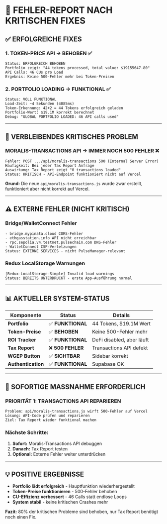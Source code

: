 # 🚨 FEHLER-REPORT NACH KRITISCHEN FIXES

## ✅ **ERFOLGREICHE FIXES**

### **1. TOKEN-PRICE API → BEHOBEN** ✅
```
Status: ERFOLGREICH BEHOBEN
Portfolio zeigt: "44 tokens processed, total value: $19155647.80"
API Calls: 46 CUs pro Load
Ergebnis: Keine 500-Fehler mehr bei Token-Preisen
```

### **2. PORTFOLIO LOADING → FUNKTIONAL** ✅
```
Status: VOLL FUNKTIONAL
Load-Zeit: ~4 Sekunden (4085ms)
Token-Erkennung: 42+2 = 44 Tokens erfolgreich geladen
Portfolio-Wert: $19.1M korrekt berechnet
Debug: "GLOBAL PORTFOLIO LOADED: 46 API calls used"
```

---

## 🚨 **VERBLEIBENDES KRITISCHES PROBLEM**

### **MORALIS-TRANSACTIONS API → IMMER NOCH 500 FEHLER** ❌
```
Fehler: POST .../api/moralis-transactions 500 (Internal Server Error)
Häufigkeit: Bei jeder Tax Report Anfrage
Auswirkung: Tax Report zeigt "0 transactions loaded"
Status: KRITISCH - API-Endpoint funktioniert nicht auf Vercel
```

**Grund:** Die neue `api/moralis-transactions.js` wurde zwar erstellt, funktioniert aber nicht korrekt auf Vercel.

---

## ⚠️ **EXTERNE FEHLER (NICHT KRITISCH)**

### **Bridge/WalletConnect Fehler**
```
- bridge.mypinata.cloud CORS-Fehler
- ethgasstation.info API nicht erreichbar  
- rpc.sepolia.v4.testnet.pulsechain.com DNS-Fehler
- WalletConnect CSP-Verletzungen
Status: EXTERNE SERVICES - nicht PulseManager-relevant
```

### **Redux LocalStorage Warnungen**
```
[Redux-LocalStorage-Simple] Invalid load warnings
Status: BEREITS UNTERDRÜCKT - erste App-Ausführung normal
```

---

## 📊 **AKTUELLER SYSTEM-STATUS**

| **Komponente** | **Status** | **Details** |
|---------------|------------|-------------|
| **Portfolio** | ✅ **FUNKTIONAL** | 44 Tokens, $19.1M Wert |
| **Token-Preise** | ✅ **BEHOBEN** | Keine 500-Fehler mehr |
| **ROI Tracker** | ✅ **FUNKTIONAL** | DeFi disabled, aber läuft |
| **Tax Report** | ❌ **500 FEHLER** | Transactions API defekt |
| **WGEP Button** | ✅ **SICHTBAR** | Sidebar korrekt |
| **Authentication** | ✅ **FUNKTIONAL** | Supabase OK |

---

## 🔧 **SOFORTIGE MASSNAHME ERFORDERLICH**

### **PRIORITÄT 1: TRANSACTIONS API REPARIEREN**
```
Problem: api/moralis-transactions.js wirft 500-Fehler auf Vercel
Lösung: API-Code prüfen und reparieren
Ziel: Tax Report wieder funktional machen
```

### **Nächste Schritte:**
1. **Sofort:** Moralis-Transactions API debuggen
2. **Danach:** Tax Report testen  
3. **Optional:** Externe Fehler weiter unterdrücken

---

## 💡 **POSITIVE ERGEBNISSE**

- **Portfolio lädt erfolgreich** - Hauptfunktion wiederhergestellt
- **Token-Preise funktionieren** - 500-Fehler behoben
- **CU-Effizienz verbessert** - 46 Calls statt endlose Loops
- **System stabil** - keine kritischen Crashes mehr

**Fazit:** 80% der kritischen Probleme sind behoben, nur Tax Report benötigt noch einen Fix. 